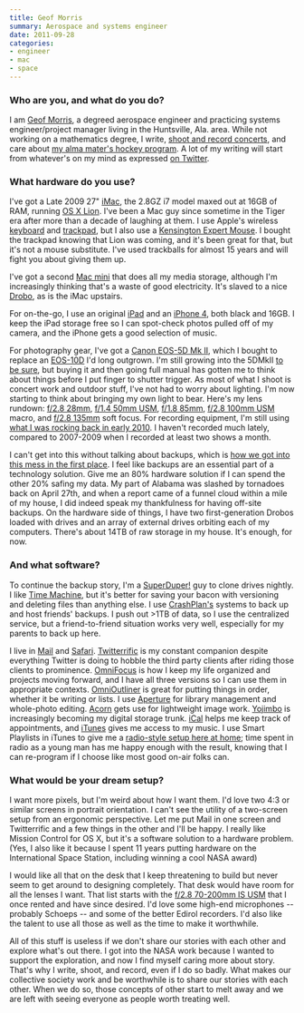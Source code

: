 ```yaml
---
title: Geof Morris
summary: Aerospace and systems engineer
date: 2011-09-28
categories:
- engineer
- mac
- space
---
```


### Who are you, and what do you do?

I am [Geof Morris](http://gfmorris.net/ "Geof's website."), a degreed aerospace engineer and practicing systems engineer/project manager living in the Huntsville, Ala. area. While not working on a mathematics degree, I write, [shoot and record concerts](http://geofstop.com/ "Geof's concert recordings site."), and care about [my alma mater's hockey program](http://uahhockey.com/ "The UAH Hockey site."). A lot of my writing will start from whatever's on my mind as expressed [on Twitter](http://twitter.com/#!/gfmorris/ "Geof's Twitter account.").

### What hardware do you use?

I've got a Late 2009 27" [iMac][], the 2.8GZ i7 model maxed out at 16GB of RAM, running [OS X Lion][macos]. I've been a Mac guy since sometime in the Tiger era after more than a decade of laughing at them. I use Apple's wireless [keyboard][] and [trackpad][magic-trackpad], but I also use a [Kensington Expert Mouse][expert-mouse]. I bought the trackpad knowing that Lion was coming, and it's been great for that, but it's not a mouse substitute. I've used trackballs for almost 15 years and will fight you about giving them up.

I've got a second [Mac mini][mac-mini] that does all my media storage, although I'm increasingly thinking that's a waste of good electricity. It's slaved to a nice [Drobo][], as is the iMac upstairs.

For on-the-go, I use an original [iPad][] and an [iPhone 4][iphone-4], both black and 16GB. I keep the iPad storage free so I can spot-check photos pulled off of my camera, and the iPhone gets a good selection of music.

For photography gear, I've got a [Canon EOS-5D Mk II][eos-5d-mark-ii], which I bought to replace an [EOS-10D][eos-10d] I'd long outgrown. I'm still growing into the 5DMkII [to be sure](http://www.flickr.com/photos/gfmorris/ "Geof's Flickr account."), but buying it and then going full manual has gotten me to think about things before I put finger to shutter trigger. As most of what I shoot is concert work and outdoor stuff, I've not had to worry about lighting. I'm now starting to think about bringing my own light to bear. Here's my lens rundown: [f/2.8 28mm][ef-28mm-f2.8], [f/1.4 50mm USM][ef-50mm-f1.4-usm], [f/1.8 85mm][ef-85mm-f1.8-usm], [f/2.8 100mm USM][ef-100mm-f2.8l-is-usm] macro, and [f/2.8 135mm][ef-135mm-f2.8-softfocus] soft focus. For recording equipment, I'm still using [what I was rocking back in early 2010](http://geofstop.com/2010/03/my-recording-rig-early-2010/ "Geof's post on what he used for recording in 2010."). I haven't recorded much lately, compared to 2007-2009 when I recorded at least two shows a month.

I can't get into this without talking about backups, which is [how we got into this mess in the first place](https://twitter.com/#!/gfmorris/status/98514896668459008 "The tweet that sparked this interview."). I feel like backups are an essential part of a technology solution. Give me an 80% hardware solution if I can spend the other 20% safing my data. My part of Alabama was slashed by tornadoes back on April 27th, and when a report came of a funnel cloud within a mile of my house, I did indeed speak my thankfulness for having off-site backups. On the hardware side of things, I have two first-generation Drobos loaded with drives and an array of external drives orbiting each of my computers. There's about 14TB of raw storage in my house. It's enough, for now.

### And what software?

To continue the backup story, I'm a [SuperDuper!][superduper] guy to clone drives nightly. I like [Time Machine][time-machine], but it's better for saving your bacon with versioning and deleting files than anything else. I use [CrashPlan's][crashplan] systems to back up and host friends' backups. I push out >1TB of data, so I use the centralized service, but a friend-to-friend situation works very well, especially for my parents to back up here.

I live in [Mail][] and [Safari][]. [Twitterrific][] is my constant companion despite everything Twitter is doing to hobble the third party clients after riding those clients to prominence. [OmniFocus][] is how I keep my life organized and projects moving forward, and I have all three versions so I can use them in appropriate contexts. [OmniOutliner][] is great for putting things in order, whether it be writing or lists. I use [Aperture][] for library management and whole-photo editing. [Acorn][] gets use for lightweight image work. [Yojimbo][] is increasingly becoming my digital storage trunk. [iCal][] helps me keep track of appointments, and [iTunes][] gives me access to my music. I use Smart Playlists in iTunes to give me a [radio-style setup here at home](http://gfmorris.com/2011/01/06/my-itunes-smart-playlists-c-2011/ "Geof's Smart Playlist tricks."); time spent in radio as a young man has me happy enough with the result, knowing that I can re-program if I choose like most good on-air folks can.

### What would be your dream setup?

I want more pixels, but I'm weird about how I want them. I'd love two 4:3 or similar screens in portrait orientation. I can't see the utility of a two-screen setup from an ergonomic perspective. Let me put Mail in one screen and Twitterrific and a few things in the other and I'll be happy. I really like Mission Control for OS X, but it's a software solution to a hardware problem. (Yes, I also like it because I spent 11 years putting hardware on the International Space Station, including winning a cool NASA award)

I would like all that on the desk that I keep threatening to build but never seem to get around to designing completely. That desk would have room for all the lenses I want. That list starts with the [f/2.8 70-200mm IS USM][ef-70-200mm-f2.8l-is-usm] that I once rented and have since desired. I'd love some high-end microphones -- probably Schoeps -- and some of the better Edirol recorders. I'd also like the talent to use all those as well as the time to make it worthwhile.

All of this stuff is useless if we don't share our stories with each other and explore what's out there. I got into the NASA work because I wanted to support the exploration, and now I find myself caring more about story. That's why I write, shoot, and record, even if I do so badly. What makes our collective society work and be worthwhile is to share our stories with each other. When we do so, those concepts of other start to melt away and we are left with seeing everyone as people worth treating well.

[acorn]: https://flyingmeat.com/acorn/ "An image editor for the Mac."
[aperture]: https://en.wikipedia.org/wiki/Aperture_(software) "Photo editing and management software for Mac OS X."
[crashplan]: https://www.crashplan.com/en-us/ "An online backup service."
[drobo]: http://en.wikipedia.org/wiki/Drobo#Overview "A hardware-based backup system."
[ef-100mm-f2.8l-is-usm]: http://web.archive.org/web/20151008110016/http://www.usa.canon.com:80/cusa/consumer/products/cameras/ef_lens_lineup/ef_100mm_f_2_8l_macro_is_usm "A macro lens."
[ef-135mm-f2.8-softfocus]: http://usa.canon.com/cusa/consumer/products/cameras/ef_lens_lineup/ef_135mm_f_2_8_with_softfocus "A telephoto lens."
[ef-28mm-f2.8]: http://web.archive.org/web/20151021223507/http://usa.canon.com:80/cusa/support/consumer/eos_slr_camera_systems/lenses/ef_28mm_f_2_8 "A lens for SLR cameras."
[ef-50mm-f1.4-usm]: http://web.archive.org/web/20150905095642/http://www.usa.canon.com/cusa/support/consumer/eos_slr_camera_systems/lenses/ef_50mm_f_1_4_usm "A lens for SLR cameras."
[ef-70-200mm-f2.8l-is-usm]: http://web.archive.org/web/20211017192310/https://www.usa.canon.com/cusa/consumer/products/cameras/ef_lens_lineup/ef_70_200mm_f_2_8l_is_usm "A telephoto zoom lens."
[ef-85mm-f1.8-usm]: http://usa.canon.com/cusa/consumer/products/cameras/ef_lens_lineup/ef_85mm_f_1_8_usm "A telephoto lens."
[eos-10d]: https://en.wikipedia.org/wiki/Canon_EOS_10D "A 6.3 megapixel DSLR."
[eos-5d-mark-ii]: http://web.archive.org/web/20151104220940/http://www.usa.canon.com/cusa/support/consumer/eos_slr_camera_systems/eos_digital_slr_cameras/eos_5d_mark_ii "A 21 megapixel DSLR."
[expert-mouse]: https://www.amazon.com/Kensington-Expert-Mouse-Optical-Trackball/dp/B00009KH63 "A 4 button trackball."
[ical]: https://en.wikipedia.org/wiki/Calendar_(Apple) "The calendar software included with macOS."
[imac]: https://www.apple.com/imac/ "An all-in-one computer."
[ipad]: https://www.apple.com/ipad/ "A tablet device."
[iphone-4]: https://en.wikipedia.org/wiki/IPhone_4 "A smartphone."
[itunes]: https://www.apple.com/itunes/ "A jukebox application and online store."
[keyboard]: https://www.apple.com/keyboard/ "The keyboard."
[mac-mini]: https://www.apple.com/mac-mini/ "A small desktop computer."
[macos]: https://en.wikipedia.org/wiki/MacOS "An operating system for Mac hardware."
[magic-trackpad]: https://en.wikipedia.org/wiki/Magic_Trackpad "A trackpad for desktop machines."
[mail]: https://en.wikipedia.org/wiki/Mail_(application) "The default Mac OS X mail client."
[omnifocus]: https://www.omnigroup.com/omnifocus/ "Task management software for the Mac."
[omnioutliner]: https://www.omnigroup.com/omnioutliner/ "To-do/task management software for Mac OS X."
[safari]: https://www.apple.com/safari/ "A fast web browser."
[superduper]: http://shirt-pocket.com/SuperDuper/SuperDuperDescription.html "An excellent Mac backup/cloning application."
[time-machine]: https://en.wikipedia.org/wiki/Time_Machine_(Mac_OS) "Backup software for the masses, included with Mac OS X 10.5."
[twitterrific]: https://twitterrific.com/mac "A Twitter client for the Mac."
[yojimbo]: http://www.barebones.com/products/Yojimbo/ "Data 'bucket' software for the Mac."
